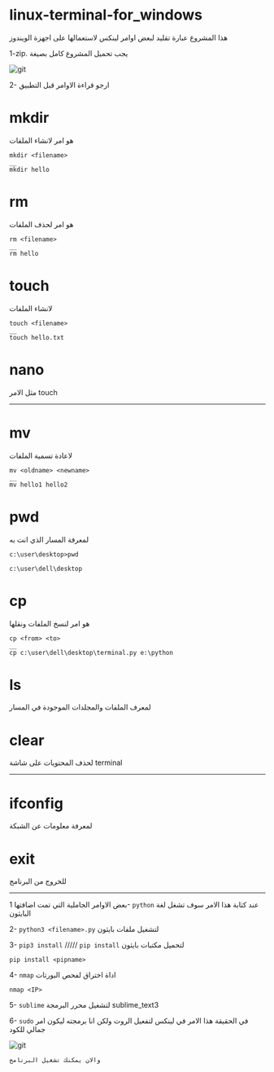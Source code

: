 # linux-terminal-for_windows
هذا المشروع عبارة تقليد لبعض اوامر لينكس لاستعمالها على اجهزة الويندوز

1-zip. يجب تحميل المشروع كامل بصيغة 

![git](https://user-images.githubusercontent.com/76629405/116258070-4973ab80-a77d-11eb-9fed-fbfe0939c16b.PNG)

2- ارجو قراءة الاوامر قبل التطبيق

# mkdir
هو امر لانشاء الملفات
```
mkdir <filename>
__
mkdir hello
```
# rm
هو امر لحذف الملفات
```
rm <filename>
__
rm hello

```
# touch 
لانشاء الملفات
```
touch <filename>
__
touch hello.txt
```
# nano
مثل الامر touch
_________________
# mv
لاعادة تسمية الملفات
```
mv <oldname> <newname>
__
mv hello1 hello2
```
# pwd
لمعرفة المسار الذي انت به
```
c:\user\desktop>pwd

c:\user\dell\desktop
```
# cp
هو امر لنسخ الملفات ونقلها
```
cp <from> <to>
__
cp c:\user\dell\desktop\terminal.py e:\python
```
# ls 
لمعرف الملفات والمجلدات الموجودة في المسار
# clear 
لحذف المحتويات على شاشة terminal
_________________
# ifconfig
لمعرفة معلومات عن الشبكة
# exit
للخروج من البرنامج
_______________
بعض الاوامر الجاملية التي تمت اضافتها
1- ```python```
عند كتابة هذا الامر سوف تشغل لغة البايثون

2- ```python3 <filename>.py```
لتشغيل ملفات بايثون

3- ```pip3 install``` ///// ```pip install```
لتحميل مكتبات بايثون
```
pip install <pipname>
```
4- ```nmap```
اداة اختراق لفحص البورتات 
```
nmap <IP>
```
5- ```sublime```
لتشغيل محرر البرمجة sublime_text3 



6- ```sudo```
في الحقيقة هذا الامر في لينكس لتفعيل الروت
ولكن انا برمجته ليكون امر جمالي للكود

![git](https://user-images.githubusercontent.com/76629405/116262332-1d5a2980-a781-11eb-862a-ecd734672d78.PNG)




```
والان يمكنك تشغيل البرنامج
```
